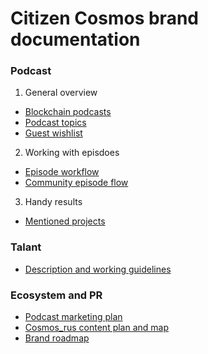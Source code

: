 # Citizen Cosmos brand documentation

### Podcast

1. General overview
- [Blockchain podcasts](https://github.com/citizen-cosmos/Citizen-Cosmos/blob/master/project/a%20list%20of%20podcasts%20for%20a%20potential%20cross%20interview.md)
- [Podcast topics](https://github.com/citizen-cosmos/Citizen-Cosmos/blob/master/project/relevant%20podcast%20topics.md)
- [Guest wishlist](https://github.com/citizen-cosmos/Citizen-Cosmos/blob/master/community/guest-wish-list.md)

2. Working with episdoes
- [Episode workflow](https://github.com/citizen-cosmos/Citizen-Cosmos/blob/master/project/episode%20workflow.md)
- [Community episode flow]()

3. Handy results
- [Mentioned projects](https://github.com/citizen-cosmos/Citizen-Cosmos/blob/master/community/A%20list%20of%20mentioned%20projects.md)

### Talant

- [Description and working guidelines](https://github.com/citizen-cosmos/Citizen-Cosmos/blob/master/project/working%20guidelines.md)

### Ecosystem and PR

- [Podcast marketing plan]()
- [Cosmos_rus content plan and map](https://github.com/citizen-cosmos/Citizen-Cosmos/blob/master/project/cosmos_rus%20map%20and%20plan.md)
- [Brand roadmap](https://github.com/citizen-cosmos/Citizen-Cosmos/edit/master/roadmap/roadmap.md)
